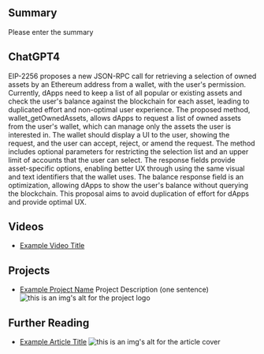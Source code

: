 ## Summary

Please enter the summary

## ChatGPT4

EIP-2256 proposes a new JSON-RPC call for retrieving a selection of owned assets by an Ethereum address from a wallet, with the user's permission. Currently, dApps need to keep a list of all popular or existing assets and check the user's balance against the blockchain for each asset, leading to duplicated effort and non-optimal user experience. The proposed method, wallet_getOwnedAssets, allows dApps to request a list of owned assets from the user's wallet, which can manage only the assets the user is interested in. The wallet should display a UI to the user, showing the request, and the user can accept, reject, or amend the request. The method includes optional parameters for restricting the selection list and an upper limit of accounts that the user can select. The response fields provide asset-specific options, enabling better UX through using the same visual and text identifiers that the wallet uses. The balance response field is an optimization, allowing dApps to show the user's balance without querying the blockchain. This proposal aims to avoid duplication of effort for dApps and provide optimal UX.

## Videos

- [Example Video Title](https://www.youtube.com/watch?v=TDGq4aeevgY)

## Projects

- [Example Project Name](https://xxxx.xxx/xxxxx) Project Description (one sentence) ![this is an img's alt for the project logo](https://xxxx.xxx/project-logo.xxx)

## Further Reading

- [Example Article Title](https://xxxx.xxx/xxxxx) ![this is an img's alt for the article cover](https://xxxx.xxx/article-cover.xxx)
